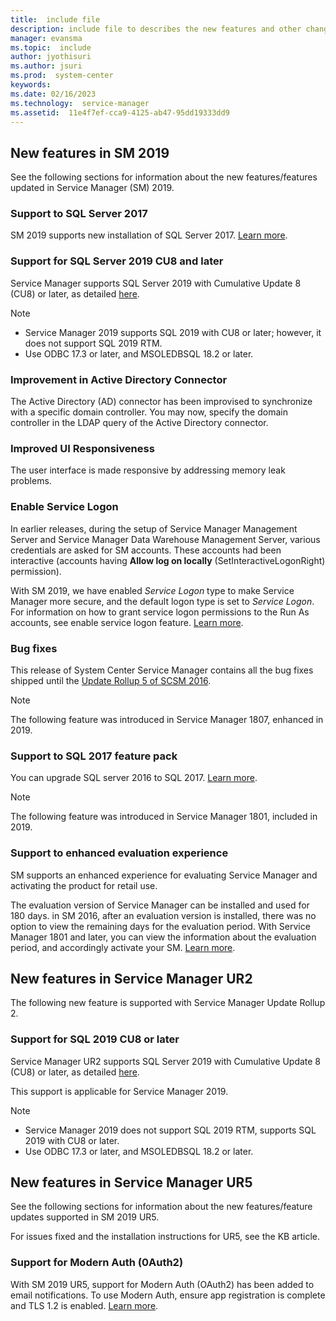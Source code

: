 ```yaml
---
title:  include file
description: include file to describes the new features and other changes in System Center 2019 - Service Manager.
manager: evansma
ms.topic:  include
author: jyothisuri
ms.author: jsuri
ms.prod:  system-center
keywords:  
ms.date: 02/16/2023
ms.technology:  service-manager
ms.assetid:  11e4f7ef-cca9-4125-ab47-95dd19333dd9
---
```


## New features in SM 2019
See the following sections for information about the new features/features updated in Service Manager (SM) 2019.

### Support to SQL Server 2017
SM 2019 supports new installation of SQL Server 2017.
[Learn more](../scsm/system-requirements.md).

### Support for SQL Server 2019 CU8 and later

Service Manager supports SQL Server 2019 with Cumulative Update 8 (CU8) or later, as detailed [here](/archive/blogs/sqlreleaseservices/announcing-the-modern-servicing-model-for-sql-server).

>[!NOTE]
> - Service Manager 2019 supports SQL 2019 with CU8 or later; however, it does not support SQL 2019 RTM.
> - Use ODBC 17.3 or later, and MSOLEDBSQL 18.2 or later.


###	Improvement in Active Directory Connector
The Active Directory (AD) connector has been improvised to synchronize with a specific domain controller. You may now, specify the domain controller in the LDAP query of the Active Directory connector.

###	Improved UI Responsiveness
The user interface is made responsive by addressing memory leak problems.

### Enable Service Logon
In earlier releases, during the setup of Service Manager Management Server and Service Manager Data Warehouse Management Server, various credentials are asked for SM accounts. These accounts had been interactive (accounts having **Allow log on locally** (SetInteractiveLogonRight) permission).

With SM 2019, we have enabled *Service Logon* type to make Service Manager more secure, and the default logon type is set to *Service Logon*. For information on how to grant service logon permissions to the Run As accounts, see enable service logon feature. [Learn more](../scsm/enable-service-log-on-sm.md).

### Bug fixes
This release of System Center Service Manager contains all the bug fixes shipped until the [Update Rollup 5 of SCSM 2016](https://support.microsoft.com/help/4093685/update-rollup-5-for-system-center-2016-service-manager).  

> [!NOTE]
> The following feature was introduced in Service Manager 1807, enhanced in 2019.

### Support to SQL 2017 feature pack

You can upgrade SQL server 2016 to SQL 2017.
[Learn more](../scsm/system-requirements.md).

> [!NOTE]
> The following feature was introduced in Service Manager 1801, included in 2019.

### Support to enhanced evaluation experience

SM supports an enhanced experience for evaluating Service Manager and activating the product for retail use.  

The evaluation version of Service Manager can be installed and used for 180 days. in SM 2016, after an evaluation version is installed, there was no option to view the remaining days for the evaluation period. With Service Manager 1801 and later, you can view the information about the evaluation period, and accordingly activate your SM. [Learn more](../scsm/sm-license.md).

## New features in Service Manager UR2

The following new feature is supported with Service Manager Update Rollup 2.

### Support for SQL 2019 CU8 or later

Service  Manager UR2 supports SQL Server 2019 with Cumulative Update 8 (CU8) or later, as detailed [here](/archive/blogs/sqlreleaseservices/announcing-the-modern-servicing-model-for-sql-server).

This support is applicable for Service Manager 2019.

>[!NOTE]
> - Service Manager 2019 does not support SQL 2019 RTM, supports SQL 2019 with CU8 or later.
> - Use ODBC 17.3 or later, and MSOLEDBSQL 18.2 or later.

## New features in Service Manager UR5

See the following sections for information about the new features/feature updates supported in SM 2019 UR5.

For issues fixed and the installation instructions for UR5, see the KB article.

### Support for Modern Auth (0Auth2)

With SM 2019 UR5, support for Modern Auth (OAuth2) has been added to email notifications. To use Modern Auth, ensure app registration is complete and TLS 1.2 is enabled. [Learn more](/SystemCenterDocs/scsm/notifications.md#configure-email-notification-with-modern-authentication).
